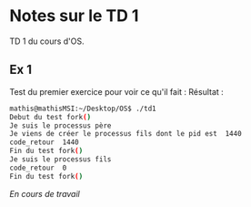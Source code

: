 # Notes sur le TD 1

TD 1 du cours d'OS.

## Ex 1

Test du premier exercice pour voir ce qu'il fait :
Résultat :

```bash
mathis@mathisMSI:~/Desktop/OS$ ./td1
Debut du test fork()
Je suis le processus père
Je viens de créer le processus fils dont le pid est  1440
code_retour  1440
Fin du test fork()
Je suis le processus fils
code_retour  0
Fin du test fork()
```

*En cours de travail*
